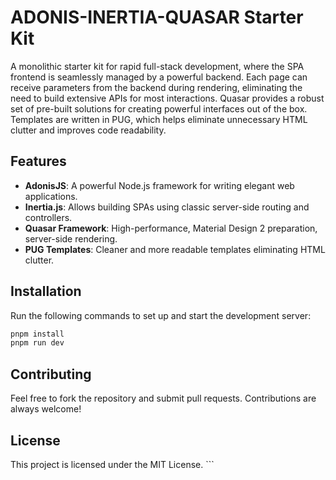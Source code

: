 # ADONIS-INERTIA-QUASAR Starter Kit

A monolithic starter kit for rapid full-stack development, where the SPA frontend is seamlessly managed by a powerful backend. Each page can receive parameters from the backend during rendering, eliminating the need to build extensive APIs for most interactions. Quasar provides a robust set of pre-built solutions for creating powerful interfaces out of the box. Templates are written in PUG, which helps eliminate unnecessary HTML clutter and improves code readability.

## Features

- **AdonisJS**: A powerful Node.js framework for writing elegant web applications.
- **Inertia.js**: Allows building SPAs using classic server-side routing and controllers.
- **Quasar Framework**: High-performance, Material Design 2 preparation, server-side rendering.
- **PUG Templates**: Cleaner and more readable templates eliminating HTML clutter.

## Installation

Run the following commands to set up and start the development server:

```bash
pnpm install
pnpm run dev
```

## Contributing
Feel free to fork the repository and submit pull requests. Contributions are always welcome!

## License
This project is licensed under the MIT License. ```
